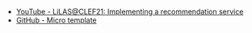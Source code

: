 - [YouTube - LiLAS@CLEF21: Implementing a recommendation service](https://youtu.be/td71hc5Ysvs)
- [GitHub - Micro template](https://github.com/stella-project/stella-micro-template)